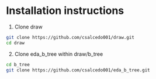 # Installation instructions

1. Clone draw

```bash
git clone https://github.com/csalcedo001/draw.git
cd draw
```

2. Clone eda_b_tree within draw/b_tree

```bash
cd b_tree
git clone https://github.com/csalcedo001/eda_b_tree.git
```